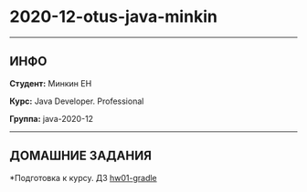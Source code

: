 # 2020-12-otus-java-minkin

---

## ИНФО

**Студент:** Минкин ЕН

**Курс:** Java Developer. Professional

**Группа:** java-2020-12

---

## ДОМАШНИЕ ЗАДАНИЯ
*Подготовка к курсу. ДЗ [hw01-gradle](hw01-gradle)